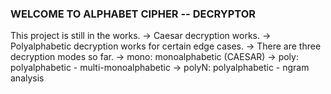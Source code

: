
### WELCOME TO ALPHABET CIPHER -- DECRYPTOR ###

This project is still in the works.
-> Caesar decryption works.
-> Polyalphabetic decryption works for certain edge cases.
-> There are three decryption modes so far.
	-> mono: monoalphabetic (CAESAR)
	-> poly: polyalphabetic - multi-monoalphabetic
	-> polyN: polyalphabetic - ngram analysis
